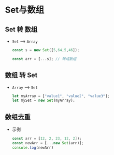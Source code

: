 # Set与数组

## Set 转 数组

+ `Set` --> `Array`

    ```js
    const s = new Set([5,64,5,46]);

    const arr = [...s]; // 转成数组
    ```

## 数组 转 Set

+ `Array` --> `Set`

    ```js
    let myArray = ["value1", "value2", "value3"];
    let mySet = new Set(myArray);
    ```

## 数组去重

+ 示例

    ```js
    const arr = [12, 2, 23, 12, 2]);
    const newArr = [...new Set(arr)];
    console.log(newArr)
    ```
